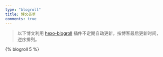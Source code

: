 ```yaml
---
type: "blogroll"
title: 博文荟萃
comments: true
---
```


> 以下博文利用 [hexo-blogroll](https://github.com/huiwang/hexo-blogroll) 插件不定期自动更新。按博客最后更新时间，逆序排列。

{% blogroll 5 %}